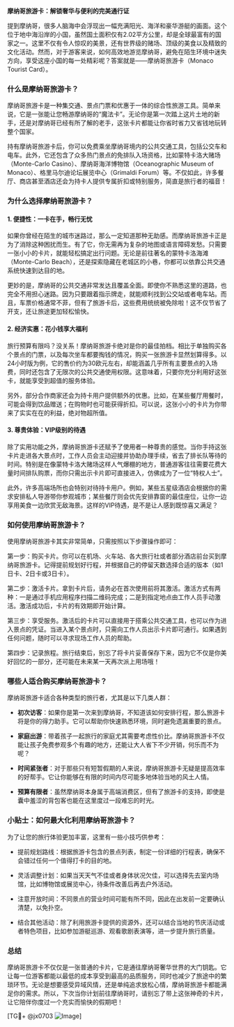 **摩纳哥旅游卡：解锁奢华与便利的完美通行证**

提到摩纳哥，很多人脑海中会浮现出一幅充满阳光、海洋和豪华游艇的画面。这个位于地中海沿岸的小国，虽然国土面积仅有2.02平方公里，却是全球最富有的国家之一。这里不仅有令人惊叹的美景，还有世界级的赌场、顶级的美食以及精致的文化活动。然而，对于游客来说，如何高效地游览摩纳哥，避免在陌生环境中迷失方向，享受这座小国的每一处精彩呢？答案就是——摩纳哥旅游卡（Monaco Tourist Card）。

### **什么是摩纳哥旅游卡？**

摩纳哥旅游卡是一种集交通、景点门票和优惠于一体的综合性旅游工具。简单来说，它是一张能让您畅游摩纳哥的“魔法卡”。无论你是第一次踏上这片土地的新手，还是对摩纳哥已经有所了解的老手，这张卡片都能让你省时省力又省钱地玩转整个国家。

持有摩纳哥旅游卡后，你可以免费乘坐摩纳哥境内的公共交通工具，包括公交车和电车。此外，它还包含了众多热门景点的免排队入场资格，比如蒙特卡洛大赌场（Monte-Carlo Casino）、摩纳哥海洋博物馆（Oceanographic Museum of Monaco）、格里马尔迪论坛展览中心（Grimaldi Forum）等。不仅如此，许多餐厅、商店甚至酒店还会为持卡人提供专属折扣或特别服务，简直是旅行者的福音！

### **为什么选择摩纳哥旅游卡？**

#### 1. **便捷性：一卡在手，畅行无忧**
如果你曾经在陌生的城市迷路过，那么一定知道那种无助感。而摩纳哥旅游卡正是为了消除这种困扰而生。有了它，你无需再为复杂的地图或语言障碍发愁。只需要一张小小的卡片，就能轻松搞定出行问题。无论是前往著名的蒙特卡洛海滩（Monte-Carlo Beach），还是探索隐藏在老城区的小巷，你都可以依靠公共交通系统快速到达目的地。

更妙的是，摩纳哥的公共交通非常发达且覆盖全面。即使你不熟悉这里的道路，也完全不用担心迷路。因为只要跟着指示牌走，就能顺利找到公交站或者电车站。而且，车票价格通常不菲，但有了旅游卡后，这些费用统统被免除啦！这不仅节省了开支，还让旅途更加轻松愉快。

#### 2. **经济实惠：花小钱享大福利**
旅行预算有限吗？没关系！摩纳哥旅游卡绝对是你的最佳拍档。相比于单独购买各个景点的门票，以及每次坐车都要掏钱的情况，购买一张旅游卡显然划算得多。以24小时版为例，它的售价约为30欧元左右，却能涵盖几乎所有主要景点的入场费，同时还包含了无限次的公共交通使用权限。这意味着，只要你充分利用好这张卡，就能享受到超值的服务体验。

另外，部分合作商家还会为持卡用户提供额外的优惠。比如，在某些餐厅用餐时，可能会得到饮品赠送；在购物时也可能获得折扣。可以说，这张小小的卡片为你带来了实实在在的利益，绝对物超所值。

#### 3. **尊贵体验：VIP级别的待遇**
除了实用功能之外，摩纳哥旅游卡还赋予了使用者一种尊贵的感觉。当你手持这张卡片走进各大景点时，工作人员会主动迎接并协助办理手续，省去了排长队等待的时间。特别是在像蒙特卡洛大赌场这样人气爆棚的地方，普通游客往往需要花费大量时间排队购票，而你只需出示卡片即可直接进入，仿佛成为了一位“特权人士”。

此外，许多高端场所也会特别对待持卡用户。例如，某些五星级酒店会根据你的需求安排私人导游带你参观城市；某些餐厅则会优先安排靠窗的最佳座位，让你一边享用美食一边欣赏无敌海景。这样的VIP待遇，是不是让人感到既惊喜又满足？

### **如何使用摩纳哥旅游卡？**

使用摩纳哥旅游卡其实非常简单，只需按照以下步骤操作即可：

第一步：购买卡片。你可以在机场、火车站、各大旅行社或者部分酒店前台买到摩纳哥旅游卡。记得提前规划好行程，并根据自己的停留天数选择合适的版本（如1日卡、2日卡或3日卡）。

第二步：激活卡片。拿到卡片后，请务必在首次使用前将其激活。激活方式有两种：一是通过手机应用程序扫描二维码完成；二是到指定地点由工作人员手动激活。激活成功后，卡片的有效期即开始计算。

第三步：享受服务。激活后的卡片可以直接用于搭乘公共交通工具，也可以作为进入景点的凭证。当进入某个景点时，只需向工作人员出示卡片即可通行。如果遇到任何问题，随时可以寻求现场工作人员的帮助。

第四步：记录旅程。旅行结束后，别忘了将卡片妥善保存下来，因为它不仅是你美好回忆的一部分，还可能在未来某一天再次派上用场哦！

### **哪些人适合购买摩纳哥旅游卡？**

摩纳哥旅游卡适合各种类型的旅行者，尤其是以下几类人群：

- **初次访客**：如果你是第一次来到摩纳哥，不知道该如何安排行程，那么旅游卡将是你的得力助手。它可以帮助你快速熟悉环境，同时避免遗漏重要的景点。
  
- **家庭出游**：带着孩子一起旅行的家庭尤其需要考虑性价比。摩纳哥旅游卡不仅能让孩子免费参观多个有趣的地方，还能让大人省下不少开销，何乐而不为呢？

- **时间紧张者**：对于那些只有短暂假期的人来说，摩纳哥旅游卡无疑是提高效率的好帮手。它让你能够在有限的时间内尽可能多地体验当地的风土人情。

- **预算有限者**：虽然摩纳哥本身属于高端消费区，但有了旅游卡的支持，即使是囊中羞涩的背包客也能在这里度过一段难忘的时光。

### **小贴士：如何最大化利用摩纳哥旅游卡？**

为了让您的旅行体验更加丰富，这里有一些小技巧供参考：

- 提前规划路线：根据旅游卡包含的景点列表，制定一份详细的行程表，确保不会错过任何一个值得打卡的目的地。

- 灵活调整计划：如果当天天气不佳或者身体状况欠佳，可以选择先去室内场馆，比如博物馆或展览中心，待条件改善后再去户外活动。

- 注意开放时间：不同景点的营业时间可能有所不同，因此在出发前一定要确认清楚，以免扑空。

- 结合其他活动：除了利用旅游卡提供的资源外，还可以结合当地的节庆活动或者特色项目，比如参加游艇巡游、观看歌剧表演等，进一步提升旅行质量。

### **总结**

摩纳哥旅游卡不仅仅是一张普通的卡片，它是通往摩纳哥奢华世界的大门钥匙。它让每一位游客都能以最低的成本享受到最高的品质服务，同时也减少了旅途中的繁琐环节。无论是想要感受异域风情，还是单纯追求放松心情，摩纳哥旅游卡都能满足你的需求。所以，下次当你计划前往摩纳哥时，请别忘了带上这张神奇的卡片，让它陪伴你度过一个充实而愉快的假期吧！

[TG💪+ @jx0703 ![Image](https://github.com/user-attachments/assets/dbca1d08-cadb-493c-b0ec-ad6f7a83f270)]